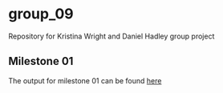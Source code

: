 # group_09
Repository for Kristina Wright and Daniel Hadley group project

## Milestone 01
The output for milestone 01 can be found [here](https://stat547-ubc-2019-20.github.io/group_09/milestone01.html)

